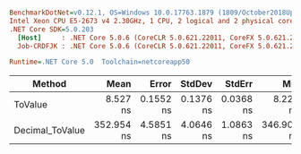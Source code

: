 ``` ini

BenchmarkDotNet=v0.12.1, OS=Windows 10.0.17763.1879 (1809/October2018Update/Redstone5)
Intel Xeon CPU E5-2673 v4 2.30GHz, 1 CPU, 2 logical and 2 physical cores
.NET Core SDK=5.0.203
  [Host]     : .NET Core 5.0.6 (CoreCLR 5.0.621.22011, CoreFX 5.0.621.22011), X64 RyuJIT
  Job-CRDFJK : .NET Core 5.0.6 (CoreCLR 5.0.621.22011, CoreFX 5.0.621.22011), X64 RyuJIT

Runtime=.NET Core 5.0  Toolchain=netcoreapp50  

```
|          Method |       Mean |     Error |    StdDev |    StdErr |        Min |        Max |     Median | Ratio | MannWhitney(5%) | RatioSD |
|---------------- |-----------:|----------:|----------:|----------:|-----------:|-----------:|-----------:|------:|---------------- |--------:|
|         ToValue |   8.527 ns | 0.1552 ns | 0.1376 ns | 0.0368 ns |   8.229 ns |   8.808 ns |   8.532 ns |  1.00 |            Base |    0.00 |
| Decimal_ToValue | 352.954 ns | 4.5851 ns | 4.0646 ns | 1.0863 ns | 346.903 ns | 361.943 ns | 352.558 ns | 41.40 |          Slower |    0.88 |
